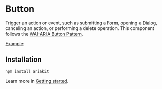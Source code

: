 # Button

<p class="description">
  Trigger an action or event, such as submitting a <a href="/components/form">Form</a>, opening a <a href="/components/dialog">Dialog</a>, canceling an action, or performing a delete operation. This component follows the <a href="https://www.w3.org/WAI/ARIA/apg/patterns/button/">WAI-ARIA Button Pattern</a>.
</p>

<a href="./__examples__/button/index.tsx" data-playground>Example</a>

## Installation

```sh
npm install ariakit
```

Learn more in [Getting started](/guide/getting-started).
